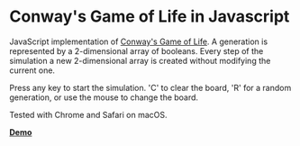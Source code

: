 # Conway's Game of Life in Javascript
JavaScript implementation of
[Conway's Game of Life](https://en.wikipedia.org/wiki/Conway%27s_Game_of_Life). A generation is
represented by a 2-dimensional array of booleans. Every step of the simulation a new 2-dimensional
array is created without modifying the current one.

Press any key to start the simulation. 'C' to clear the board, 'R' for a random generation, or use
the mouse to change the board.

Tested with Chrome and Safari on macOS.

[__Demo__](https://dboucken.github.io/js-game-of-life/)
